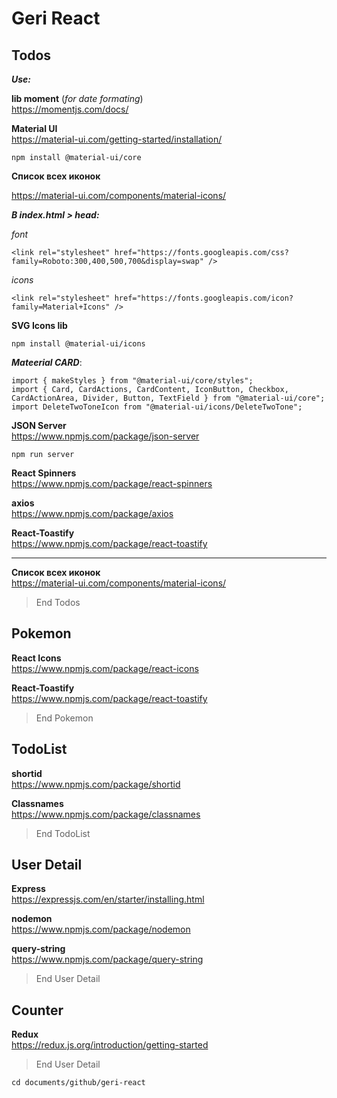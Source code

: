 # Geri React

## Todos

**_Use:_**

**lib moment** (_for date formating_)<br />
https://momentjs.com/docs/

**Material UI**<br/>
https://material-ui.com/getting-started/installation/

```
npm install @material-ui/core
```

**Список всех иконок**<br/>

https://material-ui.com/components/material-icons/

**_В index.html > head:_**

_font_<br/>

```
<link rel="stylesheet" href="https://fonts.googleapis.com/css?family=Roboto:300,400,500,700&display=swap" />
```

_icons_<br/>

```
<link rel="stylesheet" href="https://fonts.googleapis.com/icon?family=Material+Icons" />
```

**SVG Icons lib**

```
npm install @material-ui/icons
```

**_Mateerial CARD_**:

```
import { makeStyles } from "@material-ui/core/styles";
import { Card, CardActions, CardContent, IconButton, Checkbox, CardActionArea, Divider, Button, TextField } from "@material-ui/core";
import DeleteTwoToneIcon from "@material-ui/icons/DeleteTwoTone";
```

**JSON Server**<br/>
https://www.npmjs.com/package/json-server

```
npm run server
```

**React Spinners**<br/>
https://www.npmjs.com/package/react-spinners

**axios**<br/>
https://www.npmjs.com/package/axios

**React-Toastify**<br/>
https://www.npmjs.com/package/react-toastify

---

**Список всех иконок**<br/>
https://material-ui.com/components/material-icons/

> End Todos

## Pokemon

**React Icons**<br/>
https://www.npmjs.com/package/react-icons

**React-Toastify**<br/>
https://www.npmjs.com/package/react-toastify

> End Pokemon

## TodoList

**shortid**<br/>
https://www.npmjs.com/package/shortid

**Classnames**<br/>
https://www.npmjs.com/package/classnames

> End TodoList

## User Detail

**Express**<br/>
https://expressjs.com/en/starter/installing.html

**nodemon**<br/>
https://www.npmjs.com/package/nodemon

**query-string**<br/>
https://www.npmjs.com/package/query-string

> End User Detail

## Counter

**Redux**<br/>
https://redux.js.org/introduction/getting-started

> End User Detail

```
cd documents/github/geri-react
```
